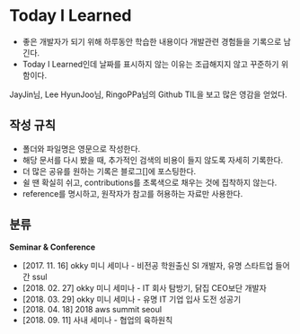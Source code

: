 # Today I Learned

- 좋은 개발자가 되기 위해 하루동안 학습한 내용이다 개발관련 경험들을 기록으로 남긴다.
- Today I Learned인데 날짜를 표시하지 않는 이유는 조급해지지 않고 꾸준하기 위함이다.

JayJin님, Lee HyunJoo님, RingoPPa님의 Github TIL을 보고 많은 영감을 얻었다.



## 작성 규칙

- 폴더와 파일명은 영문으로 작성한다.
- 해당 문서를 다시 봤을 때, 추가적인 검색의 비용이 들지 않도록 자세히 기록한다.
- 더 많은 공유를 원하는 기록은 블로그[]에 포스팅한다.
- 쉴 땐 확실히 쉬고, contributions를 초록색으로 채우는 것에 집착하지 않는다.
- reference를 명시하고, 원작자가 참고를 허용하는 자료만 사용한다.

## 분류

**Seminar & Conference**

- [2017. 11. 16] okky 미니 세미나 - 비전공 학원출신 SI 개발자, 유명 스타트업 들어간 ssul
- [2018. 02. 27] okky 미니 세미나 - IT 회사 탐방기, 닭집 CEO보단 개발자
- [2018. 03. 29] okky 미니 세미나 - 유명 IT 기업 입사 도전 성공기
- [2018. 04. 18]  2018 aws summit seoul
- [2018. 09. 11]  사내 세미나 - 협업의 육하원칙
